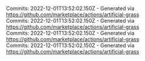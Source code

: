 Commits: 2022-12-01T13:52:02.150Z - Generated via https://github.com/marketplace/actions/artificial-grass
<br>
Commits: 2022-12-01T13:52:02.150Z - Generated via https://github.com/marketplace/actions/artificial-grass
<br>
Commits: 2022-12-01T13:52:02.150Z - Generated via https://github.com/marketplace/actions/artificial-grass
<br>
Commits: 2022-12-01T13:52:02.150Z - Generated via https://github.com/marketplace/actions/artificial-grass
<br>
